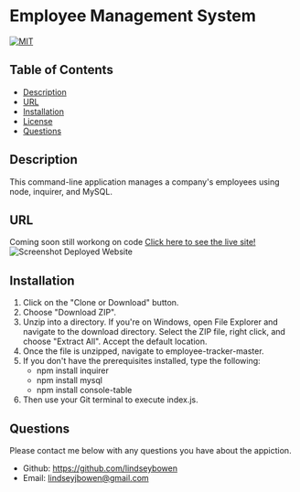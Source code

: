 # Employee Management System 
[![MIT](https://img.shields.io/badge/License-MIT-yellow.svg)](https://opensource.org/licenses/MIT)
## Table of Contents
* [Description](#description)
* [URL](#url)
* [Installation](#installation)
* [License](#license)
* [Questions](#questions)
## Description 
This command-line application manages a company's employees using node, inquirer, and MySQL.
## URL
Coming soon still workong on code
[Click here to see the live site!]()
![Screenshot Deployed Website]()
## Installation
1. Click on the "Clone or Download" button. 
2. Choose "Download ZIP". 
3. Unzip into a directory. If you're on Windows, open File Explorer and navigate to the download directory. Select the ZIP file, right click, and choose "Extract All". Accept the default location.
4. Once the file is unzipped, navigate to employee-tracker-master.
5. If you don't have the prerequisites installed, type the following:
   * npm install inquirer
   * npm install mysql
   * npm install console-table
6. Then use your Git terminal to execute index.js. 
## Questions
Please contact me below with any questions you have about the appiction.
* Github: https://github.com/lindseybowen
* Email: lindseyjbowen@gmail.com